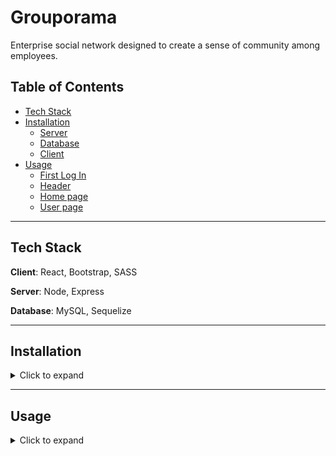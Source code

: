 # Grouporama

Enterprise social network designed to create a sense of community among employees.

## Table of Contents
- [Tech Stack](#Tech&nbsp;Stack)
- [Installation](#Installation)
  - [Server](#Server)
  - [Database](#Database)
  - [Client](#Client)
- [Usage](#Usage)
  - [First Log In](#First-Log-In)
  - [Header](#Header)
  - [Home page](#Home-page)
  - [User page](#User-page)
---

## Tech Stack

**Client**: React, Bootstrap, SASS

**Server**: Node, Express

**Database**: MySQL, Sequelize

---

## Installation
<details>
  <summary>Click to expand</summary>
  
  First, clone the repository: 

  `git clone https://github.com/DaniGi/social-network-groupomania.git`

  Then, `cd` into the project's root directory:

  `cd ./social-network-groupomania`

  ### **Server**

  In the project's root directory, named _social-network-groupomania_, type:

  ```
  cd ./server

  npm install

  mkdir images

  touch .env
  ```
  Then, add the following enviroment variables to the .env file:

  ```
  MYSQL_PASSWORD=yourPassword
  MYSQL_USER=yourUser
  MYSQL_HOST=yourhost

  RANDOM_TOKEN_SECRET=yourRandomTokenSecret
  ```

  ### **Database**

  First make sure to have access to a MySQL Server (installed on your machine or running in a Docker container, for example).

  Then, edit the .env file enviroment variables
  ```
  MYSQL_PASSWORD=yourPassword
  MYSQL_USER=yourUser
  MYSQL_HOST=yourHost
  ```
  with:
  - yourPassword replaced with the password you have to the MySQL Server
  - yourUser replaced with the username you have to the MySQL Server
  - yourHost replaced with your MySQL Server host

  Then, login to your MySQL Server and copy/paste the content of `./server/MySQL/completeDB.sql`. This will create a database named _groupomania_ and its tables, populated with some test data.

  Finally, type: `npm start`

  ### **Client**

  In the project's root directory, named _social-network-groupomania_, type:

  ```
  cd ./client

  npm install

  npm start
  ```
  Visit http://localhost:3000.
</details>

---

## Usage
<details>
  <summary>Click to expand</summary>
  
  ### **First Log In**

  The first time you visit http://localhost:3000 you will be automatically redirected to the Log In page.

  ![Log In page](https://github.com/DaniGi/DanieleGioria_7_03122020/blob/main/screenshots/login-page.JPG)

  There you can either Log In with user's credentials already in the database, for example:

  ```
  Email: admin@admin.fr
  Password: adminadmin
  ```
   or Sign Up a new user and then Log In with the newly created user.

   ### **Header**

  ![header](https://github.com/DaniGi/DanieleGioria_7_03122020/blob/main/screenshots/header.JPG)

  1. Firm's logo with a link to the Home page
  2. Search field that you can use to search posts by username
  3. 'Create' button: when clicked it displays a card that let you create a new post with some text and/or an image/GIF

  ![create post card](https://github.com/DaniGi/DanieleGioria_7_03122020/blob/main/screenshots/create-post-xl.JPG)

  4. 'Username' button with a link to the User page
  5. 'Log Out' button that will end the current user's session and redirect you to the Log In page

  ### **Home page**

  ![Home page](https://github.com/DaniGi/DanieleGioria_7_03122020/blob/main/screenshots/home-page.JPG)

  The Home page displays all users' posts. To each post corresponds a Card with:

  1. User name
  2. Time passed since the post was created (it automatically updates on page new render)
  3. Dropdown menu*
  4. Post content
  5. Number of likes
  6. 'Like' button
  7. 'Share' button (disabled)
  8. 'Show/Hide comments' button to toggle comments' list
  9. Comment textarea to write a new comment
  10. Comment content with a dropdown menu*

  *when clicked it displays two actions: modify and delete. Note that this dropdown menu is displayed only for posts/comments that the logged user has created, unless you are logged in as admin. The admin can modify and delete all posts and comments.

  ### **User page**

  ![user page](https://github.com/DaniGi/DanieleGioria_7_03122020/blob/main/screenshots/user-page.JPG)

  The User page displays all user's posts.

  It also display a user card with:

  1. User profile picture
  2. User name
  3. Number of post created
  4. 'Delete Account' button
</details>
